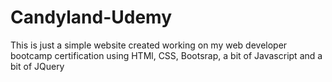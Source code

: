 # Candyland-Udemy
This is just a simple website created working on my web developer bootcamp certification using HTMl, CSS, Bootsrap, a bit of Javascript and a bit of JQuery
